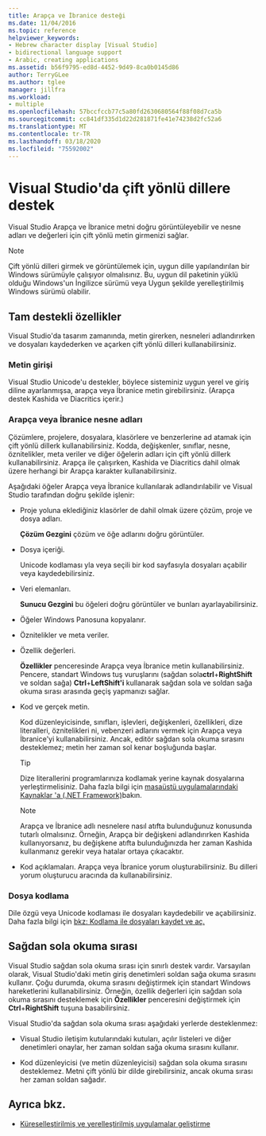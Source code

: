 ```yaml
---
title: Arapça ve İbranice desteği
ms.date: 11/04/2016
ms.topic: reference
helpviewer_keywords:
- Hebrew character display [Visual Studio]
- bidirectional language support
- Arabic, creating applications
ms.assetid: b56f9795-ed8d-4452-9d49-8ca0b0145d86
author: TerryGLee
ms.author: tglee
manager: jillfra
ms.workload:
- multiple
ms.openlocfilehash: 57bccfccb77c5a80fd2630680564f88f08d7ca5b
ms.sourcegitcommit: cc841df335d1d22d281871fe41e74238d2fc52a6
ms.translationtype: MT
ms.contentlocale: tr-TR
ms.lasthandoff: 03/18/2020
ms.locfileid: "75592002"
---
```

# <a name="support-for-bidirectional-languages-in-visual-studio"></a>Visual Studio'da çift yönlü dillere destek

Visual Studio Arapça ve İbranice metni doğru görüntüleyebilir ve nesne adları ve değerleri için çift yönlü metin girmenizi sağlar.

> [!NOTE]
> Çift yönlü dilleri girmek ve görüntülemek için, uygun dille yapılandırılan bir Windows sürümüyle çalışıyor olmalısınız. Bu, uygun dil paketinin yüklü olduğu Windows'un İngilizce sürümü veya Uygun şekilde yerelleştirilmiş Windows sürümü olabilir.

## <a name="fully-supported-features"></a>Tam destekli özellikler

Visual Studio'da tasarım zamanında, metin girerken, nesneleri adlandırırken ve dosyaları kaydederken ve açarken çift yönlü dilleri kullanabilirsiniz.

### <a name="text-entry"></a>Metin girişi

Visual Studio Unicode'u destekler, böylece sisteminiz uygun yerel ve giriş diline ayarlanmışsa, arapça veya İbranice metin girebilirsiniz. (Arapça destek Kashida ve Diacritics içerir.)

### <a name="arabic-or-hebrew-object-names"></a>Arapça veya İbranice nesne adları

Çözümlere, projelere, dosyalara, klasörlere ve benzerlerine ad atamak için çift yönlü dillerk kullanabilirsiniz. Kodda, değişkenler, sınıflar, nesne, öznitelikler, meta veriler ve diğer öğelerin adları için çift yönlü dillerk kullanabilirsiniz. Arapça ile çalışırken, Kashida ve Diacritics dahil olmak üzere herhangi bir Arapça karakter kullanabilirsiniz.

Aşağıdaki öğeler Arapça veya İbranice kullanılarak adlandırılabilir ve Visual Studio tarafından doğru şekilde işlenir:

- Proje yoluna eklediğiniz klasörler de dahil olmak üzere çözüm, proje ve dosya adları.

   **Çözüm Gezgini** çözüm ve öğe adlarını doğru görüntüler.

- Dosya içeriği.

   Unicode kodlaması yla veya seçili bir kod sayfasıyla dosyaları açabilir veya kaydedebilirsiniz.

- Veri elemanları.

   **Sunucu Gezgini** bu öğeleri doğru görüntüler ve bunları ayarlayabilirsiniz.

- Öğeler Windows Panosuna kopyalanır.

- Öznitelikler ve meta veriler.

- Özellik değerleri.

   **Özellikler** penceresinde Arapça veya İbranice metin kullanabilirsiniz. Pencere, standart Windows tuş vuruşlarını (sağdan sola**ctrl**+**RightShift** ve soldan sağa) **Ctrl**+**LeftShift'i** kullanarak sağdan sola ve soldan sağa okuma sırası arasında geçiş yapmanızı sağlar.

- Kod ve gerçek metin.

   Kod düzenleyicisinde, sınıfları, işlevleri, değişkenleri, özellikleri, dize literalleri, öznitelikleri ni, vebenzeri adlarını vermek için Arapça veya İbranice'yi kullanabilirsiniz. Ancak, editör sağdan sola okuma sırasını desteklemez; metin her zaman sol kenar boşluğunda başlar.

   > [!TIP]
   > Dize literallerini programlarınıza kodlamak yerine kaynak dosyalarına yerleştirmelisiniz. Daha fazla bilgi için [masaüstü uygulamalarındaki Kaynaklar 'a (.NET Framework)](/dotnet/framework/resources/index)bakın.

   > [!NOTE]
   > Arapça ve İbranice adlı nesnelere nasıl atıfta bulunduğunuz konusunda tutarlı olmalısınız. Örneğin, Arapça bir değişkeni adlandırırken Kashida kullanıyorsanız, bu değişkene atıfta bulunduğınızda her zaman Kashida kullanmanız gerekir veya hatalar ortaya çıkacaktır.

- Kod açıklamaları. Arapça veya İbranice yorum oluşturabilirsiniz. Bu dilleri yorum oluşturucu aracında da kullanabilirsiniz.

### <a name="file-encoding"></a>Dosya kodlama

Dile özgü veya Unicode kodlaması ile dosyaları kaydedebilir ve açabilirsiniz. Daha fazla bilgi için [bkz: Kodlama ile dosyaları kaydet ve aç.](../ide/how-to-save-and-open-files-with-encoding.md)

## <a name="right-to-left-reading-order"></a>Sağdan sola okuma sırası

Visual Studio sağdan sola okuma sırası için sınırlı destek vardır. Varsayılan olarak, Visual Studio'daki metin giriş denetimleri soldan sağa okuma sırasını kullanır. Çoğu durumda, okuma sırasını değiştirmek için standart Windows hareketlerini kullanabilirsiniz. Örneğin, özellik değerleri için sağdan sola okuma sırasını desteklemek için **Özellikler** penceresini değiştirmek için **Ctrl**+**RightShift** tuşuna basabilirsiniz.

Visual Studio'da sağdan sola okuma sırası aşağıdaki yerlerde desteklenmez:

- Visual Studio iletişim kutularındaki kutuları, açılır listeleri ve diğer denetimleri onaylar, her zaman soldan sağa okuma sırasını kullanır.

- Kod düzenleyicisi (ve metin düzenleyicisi) sağdan sola okuma sırasını desteklemez. Metni çift yönlü bir dilde girebilirsiniz, ancak okuma sırası her zaman soldan sağadır.

## <a name="see-also"></a>Ayrıca bkz.

- [Küreselleştirilmiş ve yerelleştirilmiş uygulamalar geliştirme](globalizing-and-localizing-applications.md)

